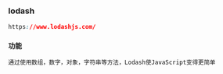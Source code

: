 ### lodash

```css
https://www.lodashjs.com/
```

#### 功能

```css
通过使用数组，数字，对象，字符串等方法，Lodash使JavaScript变得更简单
```

